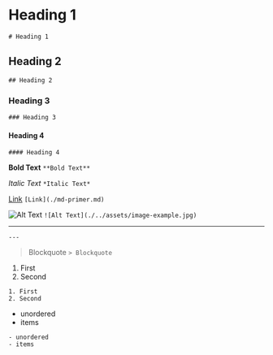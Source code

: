 # Heading 1
`# Heading 1`

## Heading 2
`## Heading 2`

### Heading 3
`### Heading 3`

#### Heading 4
`#### Heading 4`

**Bold Text**
`**Bold Text**`

*Italic Text*
`*Italic Text*`

[Link](./md-primer.md)
`[Link](./md-primer.md)`

![Alt Text]()
`![Alt Text](./../assets/image-example.jpg)`

---
`---`

> Blockquote
`> Blockquote`

1. First
2. Second
```
1. First
2. Second
```

- unordered
- items

```
- unordered
- items 
```